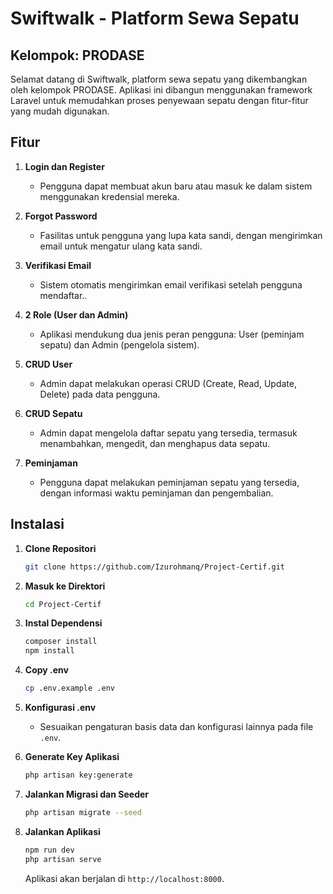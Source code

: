 # Swiftwalk - Platform Sewa Sepatu

## Kelompok: PRODASE

Selamat datang di Swiftwalk, platform sewa sepatu yang dikembangkan oleh kelompok PRODASE. Aplikasi ini dibangun menggunakan framework Laravel untuk memudahkan proses penyewaan sepatu dengan fitur-fitur yang mudah digunakan.

## Fitur

1. **Login dan Register**

    - Pengguna dapat membuat akun baru atau masuk ke dalam sistem menggunakan kredensial mereka.

2. **Forgot Password**
    - Fasilitas untuk pengguna yang lupa kata sandi, dengan mengirimkan email untuk mengatur ulang kata sandi.
3. **Verifikasi Email**

    - Sistem otomatis mengirimkan email verifikasi setelah pengguna mendaftar..

4. **2 Role (User dan Admin)**

    - Aplikasi mendukung dua jenis peran pengguna: User (peminjam sepatu) dan Admin (pengelola sistem).

5. **CRUD User**

    - Admin dapat melakukan operasi CRUD (Create, Read, Update, Delete) pada data pengguna.

6. **CRUD Sepatu**

    - Admin dapat mengelola daftar sepatu yang tersedia, termasuk menambahkan, mengedit, dan menghapus data sepatu.

7. **Peminjaman**
    - Pengguna dapat melakukan peminjaman sepatu yang tersedia, dengan informasi waktu peminjaman dan pengembalian.

## Instalasi

1. **Clone Repositori**

    ```bash
    git clone https://github.com/Izurohmanq/Project-Certif.git
    ```

2. **Masuk ke Direktori**

    ```bash
    cd Project-Certif
    ```

3. **Instal Dependensi**

    ```bash
    composer install
    npm install
    ```

4. **Copy .env**

    ```bash
    cp .env.example .env
    ```

5. **Konfigurasi .env**

    - Sesuaikan pengaturan basis data dan konfigurasi lainnya pada file `.env`.

6. **Generate Key Aplikasi**

    ```bash
    php artisan key:generate
    ```

7. **Jalankan Migrasi dan Seeder**

    ```bash
    php artisan migrate --seed
    ```

8. **Jalankan Aplikasi**

    ```bash
    npm run dev
    php artisan serve
    ```

    Aplikasi akan berjalan di `http://localhost:8000`.
